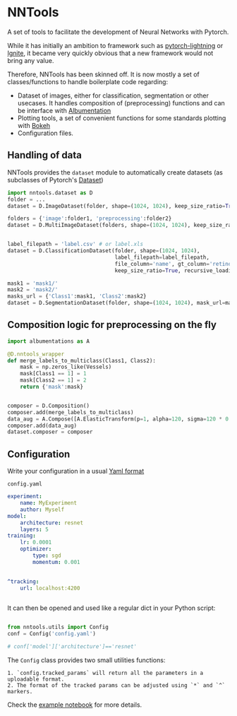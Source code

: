 # NNTools
A set of tools to facilitate the development of Neural Networks with Pytorch.

While it has initially an ambition to framework such as [pytorch-lightning](https://lightning.ai/docs/pytorch/latest/) or [Ignite](https://pytorch.org/ignite/), it became very quickly obvious that a new framework would not bring any value.

Therefore, NNTools has been skinned off. It is now mostly a set of classes/functions to handle boilerplate code regarding:
 * Dataset of images, either for classification, segmentation or other usecases. It handles composition of (preprocessing) functions and can be interface with [Albumentation](https://albumentations.ai/docs/)
 * Plotting tools, a set of convenient functions for some standards plotting with [Bokeh](https://bokeh.org/)
 * Configuration files. 


## Handling of data

NNTools provides the `dataset` module to automatically create datasets (as subclasses of Pytorch's [Dataset](https://pytorch.org/tutorials/beginner/basics/data_tutorial.html))

```python
import nntools.dataset as D
folder = ...
dataset = D.ImageDataset(folder, shape=(1024, 1024), keep_size_ratio=True, recursive_loading=True)

folders = {'image':folder1, 'preprocessing':folder2}
dataset = D.MultiImageDataset(folders, shape=(1024, 1024), keep_size_ratio=True, recursive_loading=True)


label_filepath = 'label.csv' # or label.xls
dataset = D.ClassificationDataset(folder, shape=(1024, 1024), 
                                  label_filepath=label_filepath,
                                  file_column='name', gt_column='retinopathy',
                                  keep_size_ratio=True, recursive_loading=True)

mask1 = 'mask1/'
mask2 = 'mask2/'
masks_url = {'Class1':mask1, 'Class2':mask2}
dataset = D.SegmentationDataset(folder, shape=(1024, 1024), mask_url=masks_url, keep_size_ratio=True, recursive_loading=True)

```

## Composition logic for preprocessing on the fly

```python
import albumentations as A

@D.nntools_wrapper
def merge_labels_to_multiclass(Class1, Class2):
    mask = np.zeros_like(Vessels)
    mask[Class1 == 1] = 1
    mask[Class2 == 1] = 2
    return {'mask':mask}


composer = D.Composition()
composer.add(merge_labels_to_multiclass)
data_aug = A.Compose([A.ElasticTransform(p=1, alpha=120, sigma=120 * 0.05, alpha_affine=120 * 0.03)]) 
composer.add(data_aug) 
dataset.composer = composer
```

## Configuration

Write your configuration in a usual [Yaml format](https://yaml.org/)

`config.yaml`
```yaml
experiment:
    name: MyExperiment
    author: Myself
model:
    architecture: resnet
    layers: 5
training:
    lr: 0.0001
    optimizer:
        type: sgd
        momentum: 0.001
    

^tracking:
    url: localhost:4200
    
```
It can then be opened and used like a regular dict in your Python script:

```python

from nntools.utils import Config
conf = Config('config.yaml')

# conf['model']['architecture']=='resnet'
```
The `Config` class provides two small utilities functions:

    1. `config.tracked_params` will return all the parameters in a uploadable format.
    2. The format of the tracked params can be adjusted using `*` and `^` markers. 
Check the [example notebook](/notebooks/Config.ipynb) for more details.

